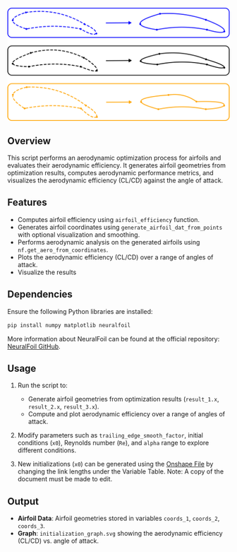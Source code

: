 <p align="center">
    <img src="./media/github_image.png" width="600" />
</p>

## Overview
This script performs an aerodynamic optimization process for airfoils and evaluates their aerodynamic efficiency. It generates airfoil geometries from optimization results, computes aerodynamic performance metrics, and visualizes the aerodynamic efficiency (CL/CD) against the angle of attack.

## Features
- Computes airfoil efficiency using `airfoil_efficiency` function.
- Generates airfoil coordinates using `generate_airfoil_dat_from_points` with optional visualization and smoothing.
- Performs aerodynamic analysis on the generated airfoils using `nf.get_aero_from_coordinates`.
- Plots the aerodynamic efficiency (CL/CD) over a range of angles of attack.
- Visualize the results

## Dependencies
Ensure the following Python libraries are installed:
```bash
pip install numpy matplotlib neuralfoil
```
More information about NeuralFoil can be found at the official repository: [NeuralFoil GitHub](https://github.com/peterdsharpe/NeuralFoil).

## Usage
1. Run the script to:
   - Generate airfoil geometries from optimization results (`result_1.x`, `result_2.x`, `result_3.x`).
   - Compute and plot aerodynamic efficiency over a range of angles of attack.

2. Modify parameters such as `trailing_edge_smooth_factor`, initial conditions (`x0`), Reynolds number (`Re`), and `alpha` range to explore different conditions.

3. New initializations (`x0`) can be generated using the [Onshape File](https://cad.onshape.com/documents/719e17d0922a535027d8e256/w/5e29fd0e1497d5df12605f99/e/da4c96dbb3737816e4659c28?renderMode=0&uiState=67c32f97fba0b20ad7ec9be6) by changing the link lengths under the Variable Table. Note: A copy of the document must be made to edit.   

## Output
- **Airfoil Data**: Airfoil geometries stored in variables `coords_1`, `coords_2`, `coords_3`.
- **Graph**: `initialization_graph.svg` showing the aerodynamic efficiency (CL/CD) vs. angle of attack.